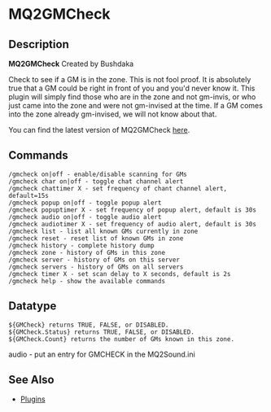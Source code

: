 # MQ2GMCheck

## Description

**MQ2GMCheck** Created by Bushdaka

Check to see if a GM is in the zone. This is not fool proof. It is absolutely true that a GM could be right in front of you and you'd never know it. This plugin will simply find those who are in the zone and not gm-invis, or who just came into the zone and were not gm-invised at the time. If a GM comes into the zone already gm-invised, we will not know about that.

You can find the latest version of MQ2GMCheck [here](https://macroquest2.com/phpBB3/viewtopic.php?f=50&t=11140&hilit=MQ2GMCheck).

## Commands

`/gmcheck on|off - enable/disable scanning for GMs`  
`/gmcheck char on|off - toggle chat channel alert`  
`/gmcheck chattimer X - set frequency of chant channel alert, default=15s`  
`/gmcheck popup on|off - toggle popup alert`  
`/gmcheck popuptimer X - set frequency of popup alert, default is 30s`  
`/gmcheck audio on|off - toggle audio alert`  
`/gmcheck audiotimer X - set frequency of audio alert, default is 30s`  
`/gmcheck list - list all known GMs currently in zone`  
`/gmcheck reset - reset list of known GMs in zone`  
`/gmcheck history - complete history dump`  
`/gmcheck zone - history of GMs in this zone`  
`/gmcheck server - history of GMs on this server`  
`/gmcheck servers - history of GMs on all servers`  
`/gmcheck timer X - set scan delay to X seconds, default is 2s`  
`/gmcheck help - show the available commands`

## Datatype

`${GMCheck} returns TRUE, FALSE, or DISABLED.`  
`${GMCheck.Status} returns TRUE, FALSE, or DISABLED.`  
`${GMCheck.Count} returns the number of GMs known in this zone.`

audio - put an entry for GMCHECK in the MQ2Sound.ini

## See Also

* [Plugins](../../documentation/macroquest2-plugins.md)

